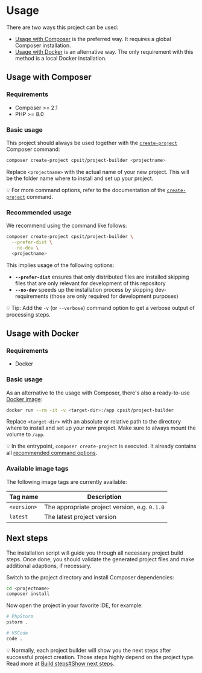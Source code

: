 # Usage

There are two ways this project can be used:

* [Usage with Composer](#usage-with-composer) is the preferred way. It
  requires a global Composer installation.
* [Usage with Docker](#usage-with-docker) is an alternative way. The only
  requirement with this method is a local Docker installation.

## Usage with Composer

### Requirements

* Composer >= 2.1
* PHP >= 8.0

### Basic usage

This project should always be used together with the [`create-project`][1]
Composer command:

```bash
composer create-project cpsit/project-builder <projectname>
```

Replace `<projectname>` with the actual name of your new project. This will
be the folder name where to install and set up your project.

:bulb: For more command options, refer to the documentation of the
[`create-project`][1] command.

### Recommended usage

We recommend using the command like follows:

```bash
composer create-project cpsit/project-builder \
  --prefer-dist \
  --no-dev \
  <projectname>
```

This implies usage of the following options:

* **`--prefer-dist`** ensures that only distributed files are installed
  skipping files that are only relevant for development of this repository
* **`--no-dev`** speeds up the installation process by skipping
  dev-requirements (those are only required for development purposes)

:bulb: Tip: Add the `-v` (or `--verbose`) command option to get a verbose
output of processing steps.

## Usage with Docker

### Requirements

* Docker

### Basic usage

As an alternative to the usage with Composer, there's also a ready-to-use
[Docker image][2]:

```bash
docker run --rm -it -v <target-dir>:/app cpsit/project-builder
```

Replace `<target-dir>` with an absolute or relative path to the directory
where to install and set up your new project. Make sure to always mount
the volume to `/app`.

:bulb: In the entrypoint, `composer create-project` is executed. It already
contains all [recommended command options](#recommended-usage).

### Available image tags

The following image tags are currently available:

| Tag name    | Description                                   |
|-------------|-----------------------------------------------|
| `<version>` | The appropriate project version, e.g. `0.1.0` |
| `latest`    | The latest project version                    |

## Next steps

The installation script will guide you through all necessary project
build steps. Once done, you should validate the generated project files
and make additional adaptions, if necessary.

Switch to the project directory and install Composer dependencies:

```bash
cd <projectname>
composer install
```

Now open the project in your favorite IDE, for example:

```bash
# PhpStorm
pstorm .

# VSCode
code .
```

:bulb: Normally, each project builder will show you the next steps
after successful project creation. Those steps highly depend on the
project type. Read more at [Build steps#Show next steps](build-steps.md#show-next-steps).

[1]: https://getcomposer.org/doc/03-cli.md#create-project
[2]: https://hub.docker.com/r/cpsit/project-builder
